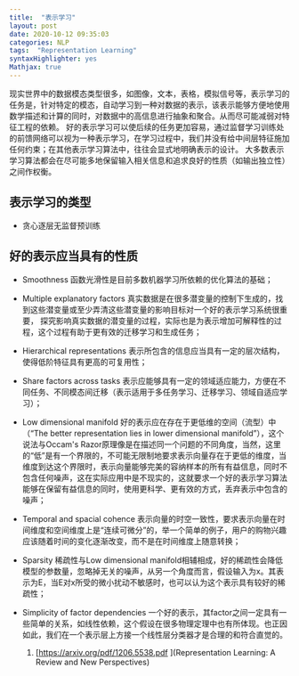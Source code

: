 ```yaml
---
title:  "表示学习"
layout: post
date: 2020-10-12 09:35:03
categories: NLP
tags:  "Representation Learning"
syntaxHighlighter: yes
Mathjax: true
---
```



现实世界中的数据模态类型很多，如图像，文本，表格，模拟信号等，表示学习的任务是，针对特定的模态，自动学习到一种对数据的表示，该表示能够方便地使用数学描述和计算的同时，对数据中的高信息进行抽象和聚合。从而尽可能减弱对特征工程的依赖。
好的表示学习可以使后续的任务更加容易，通过监督学习训练处的前馈网络可以视为一种表示学习，在学习过程中，我们并没有给中间层特征施加任何约束；在其他表示学习算法中，往往会显式地明确表示的设计。
大多数表示学习算法都会在尽可能多地保留输入相关信息和追求良好的性质（如输出独立性）之间作权衡。

## 表示学习的类型

- 贪心逐层无监督预训练



## 好的表示应当具有的性质

- Smoothness
函数光滑性是目前多数机器学习所依赖的优化算法的基础；

- Multiple explanatory factors
真实数据是在很多潜变量的控制下生成的，找到这些潜变量或至少弄清这些潜变量的影响目标对一个好的表示学习系统很重要，
探究影响真实数据的潜变量的过程，实际也是为表示增加可解释性的过程，这个过程有助于更有效的迁移学习和生成任务；

- Hierarchical representations
表示所包含的信息应当具有一定的层次结构，使得低阶特征具有更高的可复用性；

- Share factors across tasks
表示应能够具有一定的领域适应能力，方便在不同任务、不同模态间迁移（表示适用于多任务学习、迁移学习、领域自适应学习）；

- Low dimensional manifold
好的表示应在存在于更低维的空间（流型）中（“The better representation lies in lower dimensional manifold”），这个说法与Occam's Razor原理像是在描述同一个问题的不同角度，当然，这里的“低”是有一个界限的，不可能无限制地要求表示向量存在于更低的维度，当维度到达这个界限时，表示向量能够完美的容纳样本的所有有益信息，同时不包含任何噪声，这在实际应用中是不现实的，这就要求一个好的表示学习算法能够在保留有益信息的同时，使用更科学、更有效的方式，丢弃表示中包含的噪声；

- Temporal and spacial cohence
表示向量的时空一致性，要求表示向量在时间维度和空间维度上是“连续可微分”的，举一个简单的例子，用户的购物兴趣应该随着时间的变化逐渐改变，而不是在时间维度上随意转换；

- Sparsity
稀疏性与Low dimensional manifold相辅相成，好的稀疏性会降低模型的参数量，忽略掉无关的噪声，从另一个角度而言，假设输入为x。其表示为E，当E对x所受的微小扰动不敏感时，也可以认为这个表示具有较好的稀疏性；

- Simplicity of factor dependencies
一个好的表示，其factor之间一定具有一些简单的关系，如线性依赖，这个假设在很多物理定理中也有所体现。也正因如此，我们在一个表示层上方接一个线性层分类器才是合理的和符合直觉的。

	1. [https://arxiv.org/pdf/1206.5538.pdf ](Representation Learning: A Review and New Perspectives)

